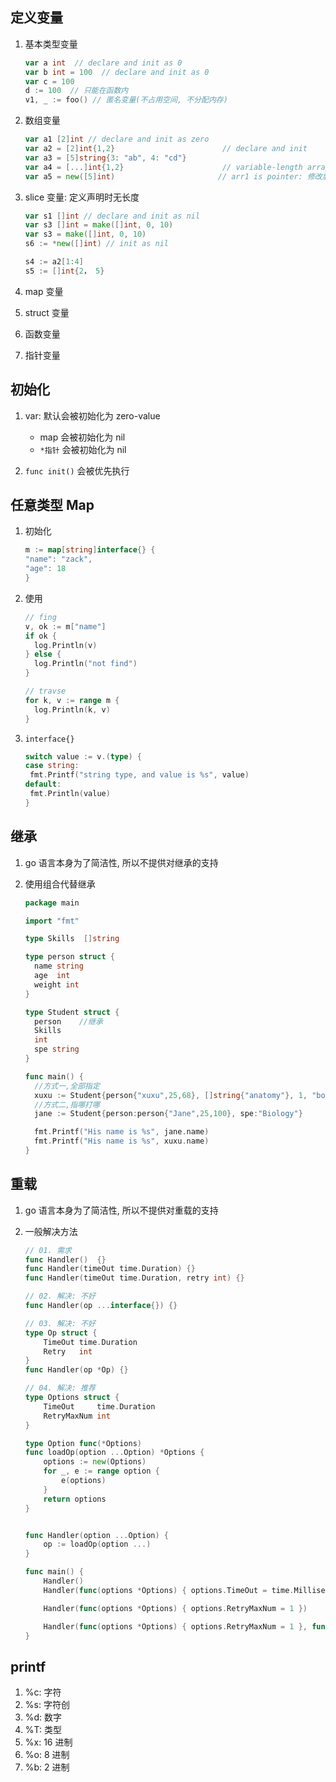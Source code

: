 ## 定义变量

1. 基本类型变量

   ```go
   var a int  // declare and init as 0
   var b int = 100  // declare and init as 0
   var c = 100
   d := 100  // 只能在函数内
   v1, _ := foo() // 匿名变量(不占用空间, 不分配内存)
   ```

2. 数组变量

   ```go
   var a1 [2]int // declare and init as zero
   var a2 = [2]int{1,2}                        // declare and init
   var a3 = [5]string{3: "ab", 4: "cd"}
   var a4 = [...]int{1,2}                      // variable-length array declaration
   var a5 = new([5]int)                       // arr1 is pointer: 修改后都会变
   ```

3. slice 变量: 定义声明时无长度

   ```go
   var s1 []int // declare and init as nil
   var s3 []int = make([]int, 0, 10)
   var s3 = make([]int, 0, 10)
   s6 := *new([]int) // init as nil

   s4 := a2[1:4]
   s5 := []int{2， 5}
   ```

4. map 变量
5. struct 变量
6. 函数变量
7. 指针变量

## 初始化

1. var: 默认会被初始化为 zero-value

   - map 会被初始化为 nil
   - `*指针` 会被初始化为 nil

2. `func init()` 会被优先执行

## 任意类型 Map

1. 初始化

   ```go
   m := map[string]interface{} {
   "name": "zack",
   "age": 18
   }
   ```

2. 使用

   ```go
   // fing
   v, ok := m["name"]
   if ok {
     log.Println(v)
   } else {
     log.Println("not find")
   }

   // travse
   for k, v := range m {
     log.Println(k, v)
   }
   ```

3. `interface{}`

   ```go
   switch value := v.(type) {
   case string:
   	fmt.Printf("string type, and value is %s", value)
   default:
   	fmt.Println(value)
   }
   ```

## 继承

1. go 语言本身为了简洁性, 所以不提供对继承的支持
2. 使用组合代替继承

   ```go
   package main

   import "fmt"

   type Skills  []string

   type person struct {
     name string
     age  int
     weight int
   }

   type Student struct {
     person    //继承
     Skills
     int
     spe string
   }

   func main() {
     //方式一,全部指定
     xuxu := Student{person{"xuxu",25,68}, []string{"anatomy"}, 1, "boy"}
     //方式二,指哪打哪
     jane := Student{person:person{"Jane",25,100}, spe:"Biology"}

     fmt.Printf("His name is %s", jane.name)
     fmt.Printf("His name is %s", xuxu.name)
   }
   ```

## 重载

1. go 语言本身为了简洁性, 所以不提供对重载的支持
2. 一般解决方法

   ```go
   // 01. 需求
   func Handler()  {}
   func Handler(timeOut time.Duration) {}
   func Handler(timeOut time.Duration, retry int) {}

   // 02. 解决: 不好
   func Handler(op ...interface{}) {}

   // 03. 解决: 不好
   type Op struct {
       TimeOut time.Duration
       Retry   int
   }
   func Handler(op *Op) {}

   // 04. 解决: 推荐
   type Options struct {
       TimeOut     time.Duration
       RetryMaxNum int
   }

   type Option func(*Options)
   func loadOp(option ...Option) *Options {
       options := new(Options)
       for _, e := range option {
           e(options)
       }
       return options
   }


   func Handler(option ...Option) {
       op := loadOp(option ...)
   }

   func main() {
       Handler()
       Handler(func(options *Options) { options.TimeOut = time.Millisecond})

       Handler(func(options *Options) { options.RetryMaxNum = 1 })

       Handler(func(options *Options) { options.RetryMaxNum = 1 }, func(options *Options) { options.TimeOut = time.Millisecond })
   }
   ```

## printf

1. %c: 字符
2. %s: 字符创
3. %d: 数字
4. %T: 类型
5. %x: 16 进制
6. %o: 8 进制
7. %b: 2 进制
